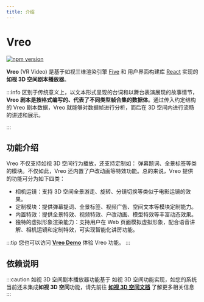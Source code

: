 ```yaml
---
title: 介绍
---
```


# Vreo

[![npm version](https://img.shields.io/npm/v/@realsee/vreo.svg?style=flat-square&logo=npm&label=npm%20install%20@realsee/vreo)](https://www.npmjs.com/package/@realsee/vreo)

**Vreo** (VR Video) 是基于如视三维渲染引擎 [Five](https://unpkg.com/@realsee/five/docs/index.html) 和 用户界面构建库 [React](https://reactjs.org/) 实现的**如视 3D 空间剧本播放器**。


:::info
区别于传统意义上，以文本形式呈现的台词和以舞台表演展现的故事情节，**Vreo 剧本是按格式编写的、代表了不同类型帧合集的数据体**。通过传入约定结构的 Vreo 剧本数据，Vreo 就能够对数据帧进行分析，而后在 3D 空间内进行流畅的讲述和展示。

:::

## 功能介绍

Vreo 不仅支持如视 3D 空间行为播放，还支持定制如： 弹幕题词、全景标签等类的模块。不仅如此，Vreo 还内置了户改动画等特效功能。总的来说，Vreo 提供的功能可分为如下四类：
- 相机运镜：支持 3D 空间全景游走、旋转、分镜切换等类似于电影运镜的效果。
- 定制模块：提供弹幕提词、全景标签、视频广告、空间文本等模块定制能力。
- 内置特效：提供全景特效、视频特效、户改动画、模型特效等丰富动态效果。
- 独特的虚拟形象渲染能力：支持用户在 Web 页面模拟虚拟形象，配合语音讲解、相机运镜和定制特效，可实现智能化讲房功能。

:::tip
您也可以访问 **[Vreo Demo](https://vrlab-static.ljcdn.com/release/web/vreo/index.html?v=1)** 体验 Vreo 功能。
:::

## 依赖说明

:::caution
如视 3D 空间剧本播放器功能基于 如视 3D 空间功能实现，如您的系统当前还未集成**如视 3D 空间**功能，请先前往 [**如视 3D 空间文档**](../3d-space/intro.md) 了解更多相关信息
:::
